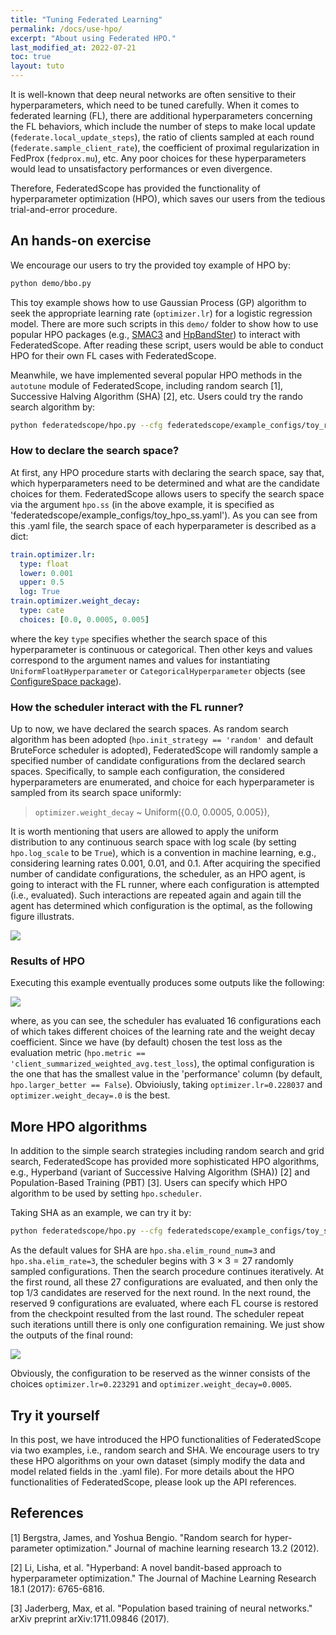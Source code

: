 ```yaml
---
title: "Tuning Federated Learning"
permalink: /docs/use-hpo/
excerpt: "About using Federated HPO."
last_modified_at: 2022-07-21
toc: true
layout: tuto
---
```


It is well-known that deep neural networks are often sensitive to their hyperparameters, which need to be tuned carefully. When it comes to federated learning (FL), there are additional hyperparameters concerning the FL behaviors, which include the number of steps to make local update (`federate.local_update_steps`), the ratio of clients sampled at each round (`federate.sample_client_rate`), the coefficient of proximal regularization in FedProx (`fedprox.mu`), etc. Any poor choices for these hyperparameters would lead to unsatisfactory performances or even divergence.

Therefore, FederatedScope has provided the functionality of hyperparameter optimization (HPO), which saves our users from the tedious trial-and-error procedure.

## An hands-on exercise

We encourage our users to try the provided toy example of HPO by:

```bash
python demo/bbo.py
```

This toy example shows how to use Gaussian Process (GP) algorithm to seek the appropriate learning rate (`optimizer.lr`) for a logistic regression model.
There are more such scripts in this `demo/` folder to show how to use popular HPO packages (e.g., [SMAC3](https://github.com/automl/SMAC3) and [HpBandSter](https://github.com/automl/HpBandSter)) to interact with FederatedScope. After reading these script, users would be able to conduct HPO for their own FL cases with FederatedScope.

Meanwhile, we have implemented several popular HPO methods in the `autotune` module of FederatedScope, including random search [1], Successive Halving Algorithm (SHA) [2], etc. Users could try the rando search algorithm by:

```bash
python federatedscope/hpo.py --cfg federatedscope/example_configs/toy_rs.yaml
```

### How to declare the search space?
At first, any HPO procedure starts with declaring the search space, say that, which hyperparameters need to be determined and what are the candidate choices for them. FederatedScope allows users to specify the search space via the argument `hpo.ss` (in the above example, it is specified as 'federatedscope/example_configs/toy_hpo_ss.yaml'). As you can see from this .yaml file, the search space of each hyperparameter is described as a dict:

```yaml
train.optimizer.lr:
  type: float
  lower: 0.001
  upper: 0.5
  log: True
train.optimizer.weight_decay:
  type: cate
  choices: [0.0, 0.0005, 0.005]
```

where the key `type` specifies whether the search space of this hyperparameter is continuous or categorical. Then other keys and values correspond to the argument names and values for instantiating `UniformFloatHyperparameter` or `CategoricalHyperparameter` objects (see [ConfigureSpace package](https://automl.github.io/ConfigSpace/master/index.html)).

### How the scheduler interact with the FL runner?
Up to now, we have declared the search spaces. As random search algorithm has been adopted (`hpo.init_strategy == 'random'`  and default BruteForce scheduler is adopted), FederatedScope will randomly sample a specified number of candidate configurations from the declared search spaces. Specifically, to sample each configuration, the considered hyperparameters are enumerated, and choice for each hyperparameter is sampled from its search space uniformly:
> `optimizer.weight_decay` ~ Uniform({0.0, 0.0005, 0.005}),

It is worth mentioning that users are allowed to apply the uniform distribution to any continuous search space with log scale (by setting `hpo.log_scale` to be `True`), which is a convention in machine learning, e.g., considering learning rates 0.001, 0.01, and 0.1. After acquiring the specified number of candidate configurations, the scheduler, as an HPO agent, is going to interact with the FL runner, where each configuration is attempted (i.e., evaluated). Such interactions are repeated again and again till the agent has determined which configuration is the optimal, as the following figure illustrats.

![](https://img.alicdn.com/imgextra/i1/O1CN01lHkWop1XE7luBkfF8_!!6000000002891-0-tps-402-146.jpg#crop=0&crop=0&crop=1&crop=1&id=qzMAl&originHeight=146&originWidth=402&originalType=binary&ratio=1&rotation=0&showTitle=false&status=done&style=none&title=)

### Results of HPO
Executing this example eventually produces some outputs like the following:

![](https://img.alicdn.com/imgextra/i2/O1CN01ZKBQ5F1Vu8sK8Ko9F_!!6000000002712-2-tps-387-290.png#crop=0&crop=0&crop=1&crop=1&id=UUDzR&originHeight=290&originWidth=387&originalType=binary&ratio=1&rotation=0&showTitle=false&status=done&style=none&title=)

where, as you can see, the scheduler has evaluated 16 configurations each of which takes different choices of the learning rate and the weight decay coefficient. Since we have (by default) chosen the test loss as the evaluation metric (`hpo.metric == 'client_summarized_weighted_avg.test_loss`), the optimal configuration is the one that has the smallest value in the 'performance' column (by default, `hpo.larger_better == False`). Obvioiusly, taking `optimizer.lr=0.228037` and `optimizer.weight_decay=.0` is the best.

## More HPO algorithms

In addition to the simple search strategies including random search and grid search, FederatedScope has provided more sophisticated HPO algorithms, e.g., Hyperband (variant of Successive Halving Algorithm (SHA)) [2] and Population-Based Training (PBT) [3]. Users can specify which HPO algorithm to be used by setting `hpo.scheduler`.

Taking SHA as an example, we can try it by:

```bash
python federatedscope/hpo.py --cfg federatedscope/example_configs/toy_sha.yaml
```

As the default values for SHA are `hpo.sha.elim_round_num=3` and `hpo.sha.elim_rate=3`, the scheduler begins with $3 \times 3=27$ randomly sampled configurations. Then the search procedure continues iteratively. At the first round, all these 27 configurations are evaluated, and then only the top 1/3 candidates are reserved for the next round. In the next round, the reserved 9 configurations are evaluated, where each FL course is restored from the checkpoint resulted from the last round. The scheduler repeat such iterations untill there is only one configuration remaining. We just show the outputs of the final round:

![](https://img.alicdn.com/imgextra/i4/O1CN01UrrEC51vVZddBmQlY_!!6000000006178-2-tps-375-71.png#crop=0&crop=0&crop=1&crop=1&id=CA8y2&originHeight=71&originWidth=375&originalType=binary&ratio=1&rotation=0&showTitle=false&status=done&style=none&title=)

Obviously, the configuration to be reserved as the winner consists of the choices `optimizer.lr=0.223291` and `optimizer.weight_decay=0.0005`.

## Try it yourself

In this post, we have introduced the HPO functionalities of FederatedScope via two examples, i.e., random search and SHA. We encourage users to try these HPO algorithms on your own dataset (simply modify the data and model related fields in the .yaml file). For more details about the HPO functionalities of FederatedScope, please look up the API references.


## References

[1] Bergstra, James, and Yoshua Bengio. "Random search for hyper-parameter optimization." Journal of machine learning research 13.2 (2012).

[2] Li, Lisha, et al. "Hyperband: A novel bandit-based approach to hyperparameter optimization." The Journal of Machine Learning Research 18.1 (2017): 6765-6816.

[3] Jaderberg, Max, et al. "Population based training of neural networks." arXiv preprint arXiv:1711.09846 (2017).
